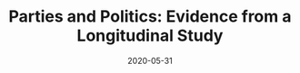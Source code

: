 ---
title: "Parties and Politics: Evidence from a Longitudinal Study"
authors:
- admin
publication: "*International Journal of Politics and Policy, 23*(3), 34--57"
date: "2020-05-31"
featured: true
url_code: 'https://dataverse.harvard.edu/'
url_dataset: 'https://dataverse.harvard.edu/'
url_pdf: https://janejdoe.netlify.app/files/jjd_publication2020.pdf
---